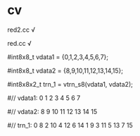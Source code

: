 # cv

red2.cc √

red.cc √


#int8x8_t vdata1 = {0,1,2,3,4,5,6,7};

#int8x8_t vdata2 = {8,9,10,11,12,13,14,15};

#int8x8x2_t trn_1 = vtrn_s8(vdata1, vdata2);

#// vdata1: 0   1   2   3   4   5   6   7

#// vdata2: 8   9  10  11  12  13  14  15

#// trn_1: 0  8  2  10  4  12  6  14  1  9  3  11  5  13  7  15

